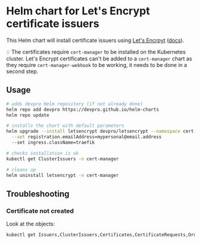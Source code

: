 # Helm chart for Let's Encrypt certificate issuers

This Helm chart will install certificate issuers using [Let's Encrpyt](https://letsencrypt.org/) ([docs](https://letsencrypt.org/docs/)).

💡 The certificates require `cert-manager` to be installed on the Kubernetes cluster.
Let's Encrypt certificates can't be added to a `cert-manager` chart as they require `cert-manager-webhook` to be working, it needs to be done in a second step.

## Usage

```bash
# adds devpro Helm repository (if not already done)
helm repo add devpro https://devpro.github.io/helm-charts
helm repo update

# installs the chart with default parameters
helm upgrade --install letsencrypt devpro/letsencrypt --namespace cert-manager \
  --set registration.emailAddress=mypersonal@email.address
  --set ingress.className=traefik

# checks installation is ok
kubectl get ClusterIssuers -n cert-manager

# cleans up
helm uninstall letsencrypt -n cert-manager
```

## Troubleshooting

### Certificate not created

Look at the objects:

```bash
kubectl get Issuers,ClusterIssuers,Certificates,CertificateRequests,Orders,Challenges --all-namespaces
```
